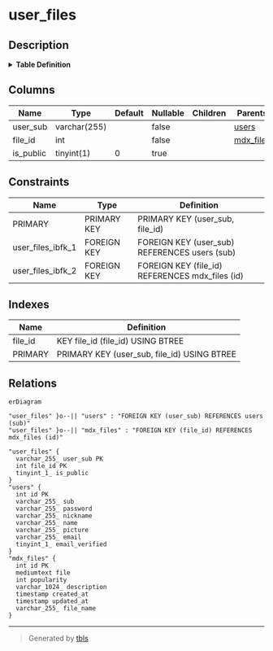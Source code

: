 # user_files

## Description

<details>
<summary><strong>Table Definition</strong></summary>

```sql
CREATE TABLE `user_files` (
  `user_sub` varchar(255) COLLATE utf8mb4_general_ci NOT NULL,
  `file_id` int NOT NULL,
  `is_public` tinyint(1) DEFAULT '0',
  PRIMARY KEY (`user_sub`,`file_id`),
  KEY `file_id` (`file_id`),
  CONSTRAINT `user_files_ibfk_1` FOREIGN KEY (`user_sub`) REFERENCES `users` (`sub`),
  CONSTRAINT `user_files_ibfk_2` FOREIGN KEY (`file_id`) REFERENCES `mdx_files` (`id`)
) ENGINE=InnoDB DEFAULT CHARSET=utf8mb4 COLLATE=utf8mb4_general_ci
```

</details>

## Columns

| Name | Type | Default | Nullable | Children | Parents | Comment |
| ---- | ---- | ------- | -------- | -------- | ------- | ------- |
| user_sub | varchar(255) |  | false |  | [users](users.md) |  |
| file_id | int |  | false |  | [mdx_files](mdx_files.md) |  |
| is_public | tinyint(1) | 0 | true |  |  |  |

## Constraints

| Name | Type | Definition |
| ---- | ---- | ---------- |
| PRIMARY | PRIMARY KEY | PRIMARY KEY (user_sub, file_id) |
| user_files_ibfk_1 | FOREIGN KEY | FOREIGN KEY (user_sub) REFERENCES users (sub) |
| user_files_ibfk_2 | FOREIGN KEY | FOREIGN KEY (file_id) REFERENCES mdx_files (id) |

## Indexes

| Name | Definition |
| ---- | ---------- |
| file_id | KEY file_id (file_id) USING BTREE |
| PRIMARY | PRIMARY KEY (user_sub, file_id) USING BTREE |

## Relations

```mermaid
erDiagram

"user_files" }o--|| "users" : "FOREIGN KEY (user_sub) REFERENCES users (sub)"
"user_files" }o--|| "mdx_files" : "FOREIGN KEY (file_id) REFERENCES mdx_files (id)"

"user_files" {
  varchar_255_ user_sub PK
  int file_id PK
  tinyint_1_ is_public
}
"users" {
  int id PK
  varchar_255_ sub
  varchar_255_ password
  varchar_255_ nickname
  varchar_255_ name
  varchar_255_ picture
  varchar_255_ email
  tinyint_1_ email_verified
}
"mdx_files" {
  int id PK
  mediumtext file
  int popularity
  varchar_1024_ description
  timestamp created_at
  timestamp updated_at
  varchar_255_ file_name
}
```

---

> Generated by [tbls](https://github.com/k1LoW/tbls)
